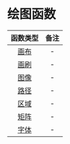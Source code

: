 # 绘图函数

|函数类型|备注|
|:-:|:--:|
|[画布](canvas/READMME.md)|-|
|[画刷](brush/READMME.md)|-|
|[图像](img/READMME.md)|-|
|[路径](path/READMME.md)|-|
|[区域](rgn/READMME.md)|-|
|[矩阵](matrix/READMME.md)|-|
|[字体](font/READMME.md)|-|

